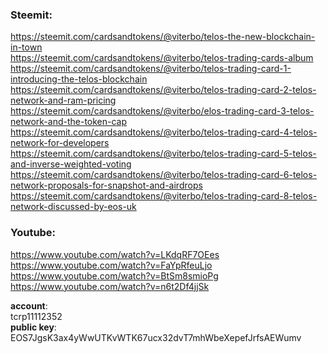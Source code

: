 ### Steemit:  
https://steemit.com/cardsandtokens/@viterbo/telos-the-new-blockchain-in-town  
https://steemit.com/cardsandtokens/@viterbo/telos-trading-cards-album  
https://steemit.com/cardsandtokens/@viterbo/telos-trading-card-1-introducing-the-telos-blockchain  
https://steemit.com/cardsandtokens/@viterbo/telos-trading-card-2-telos-network-and-ram-pricing  
https://steemit.com/cardsandtokens/@viterbo/elos-trading-card-3-telos-network-and-the-token-cap  
https://steemit.com/cardsandtokens/@viterbo/telos-trading-card-4-telos-network-for-developers  
https://steemit.com/cardsandtokens/@viterbo/telos-trading-card-5-telos-and-inverse-weighted-voting  
https://steemit.com/cardsandtokens/@viterbo/telos-trading-card-6-telos-network-proposals-for-snapshot-and-airdrops  
https://steemit.com/cardsandtokens/@viterbo/telos-trading-card-8-telos-network-discussed-by-eos-uk  


### Youtube:
https://www.youtube.com/watch?v=LKdqRF7OEes  
https://www.youtube.com/watch?v=FaYpRfeuLjo  
https://www.youtube.com/watch?v=BtSm8smioPg  
https://www.youtube.com/watch?v=n6t2Df4jjSk  

**account**:  
tcrp11112352  
**public key**:  
EOS7JgsK3ax4yWwUTKvWTK67ucx32dvT7mhWbeXepefJrfsAEWumv  
